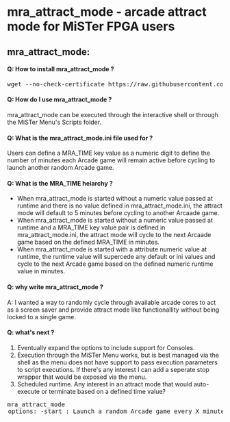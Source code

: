 # mra_attract_mode - arcade attract mode for MiSTer FPGA users<br>

## mra_attract_mode:<br>

#### Q: How to install mra_attract_mode ?<br>
<pre>wget --no-check-certificate https://raw.githubusercontent.com/alexanderupton/mra_attract_mode/main/mra_attract_mode.sh -P /media/fat/Scripts/</pre>

#### Q: How do I use mra_attract_mode ?<br>
mra_attract_mode can be executed through the interactive shell or through the MiSTer Menu's Scripts folder.

#### Q: What is the mra_attract_mode.ini file used for ?<br>
Users can define a MRA_TIME key value as a numeric digit to define the number of minutes each Arcade game will remain active before cycling to launch another random Arcade game.

#### Q: What is the MRA_TIME heiarchy ?<br>
- When mra_attract_mode is started without a numeric value passed at runtime and there is no value defined in mra_attract_mode.ini, the attract mode will default to 5 minutes before cycling to another Arcaade game.
- When mra_attract_mode is started without a numeric value passed at runtime and a MRA_TIME key value pair is defined in mra_attract_mode.ini, the attract mode will cycle to the next Arcaade game based on the defined MRA_TIME in minutes.
- When mra_attract_mode is started with a attribute numeric value at runtime, the runtime value will supercede any default or ini values and cycle to the next Arcade game based on the defined numeric runtime value in minutes.

#### Q: why write mra_attract_mode ?<br>
A: I wanted a way to randomly cycle through available arcade cores to act as a screen saver and provide attract mode like functionallity without being locked to a single game.

#### Q: what's next ?<br>
1) Eventually expand the options to include support for Consoles.
2) Execution through the MiSTer Menu works, but is best managed via the shell as the menu does not have support to pass execution parameters to script executions. If there's any interest I can add a seperate stop wrapper that would be exposed via the menu.
3) Scheduled runtime. Any interest in an attract mode that would auto-execute or terminate based on a defined time value?

<pre>
mra_attract_mode <option> <attribute>
options:
   -start : Launch a random Arcade game every X minutes.
   -stop : Stop cycling through random Arcade games. Current game remains active.

attribute:
     number : number in minutes before mra_attract_mode cycles to launch a random Arcade Game

example:
     ./mra_attract_mode.sh -start 5
</pre>
